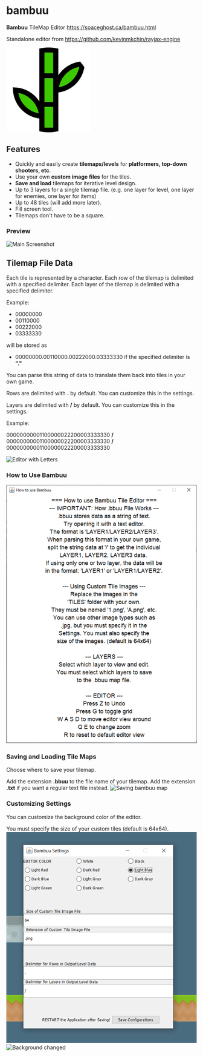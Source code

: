 # bambuu
**Bambuu** TileMap Editor https://spaceghost.ca/bambuu.html

Standalone editor from https://github.com/kevinmkchin/rayjax-engine

![icon](icon.png)

## Features
- Quickly and easily create **tilemaps/levels** for **platformers, top-down shooters, etc**.
- Use your own **custom image files** for the tiles.
- **Save and load** tilemaps for iterative level design. 
- Up to 3 layers for a single tilemap file. (e.g. one layer for level, one layer for enemies, one layer for items)
- Up to 48 tiles (will add more later).
- Fill screen tool.
- Tilemaps don't have to be a square.

### Preview
![Main Screenshot](https://i.imgur.com/t40DbHc.png)

## Tilemap File Data
Each tile is represented by a character.
Each row of the tilemap is delimited with a specified delimiter.
Each layer of the tilemap is delimited with a specified delimiter.

Example:
- 00000000
- 00110000
- 00222000
- 03333330

will be stored as
- 00000000.00110000.00222000.03333330 if the specified delimiter is **"."**

You can parse this string of data to translate them back into tiles in your own game.

Rows are delimited with **.** by default. You can customize this in the settings.

Layers are delimited with **/** by default. You can customize this in the settings. 

Example:

00000000001100000022200003333330 **/** 00000000001100000022200003333330 **/** 00000000001100000022200003333330

![Editor with Letters](https://i.imgur.com/hlc6vGy.png)


### How to Use Bambuu
![How to use bambuu](https://raw.githubusercontent.com/kevinmkchin/kevinmkchin.github.io/master/bambuu/bambuu%20howto.PNG)


### Saving and Loading Tile Maps
Choose where to save your tilemap.

Add the extension **.bbuu** to the file name of your tilemap. 
Add the extension **.txt** if you want a regular text file instead.
![Saving bambuu map](https://i.imgur.com/AemjwAb.png)


### Customizing Settings
You can customize the background color of the editor.

You must specify the size of your custom tiles (default is 64x64).
![Settings](https://github.com/kevinmkchin/kevinmkchin.github.io/blob/master/bambuu/bb3.PNG?raw=true)
![Background changed](https://i.imgur.com/v6zvdwb.png)
